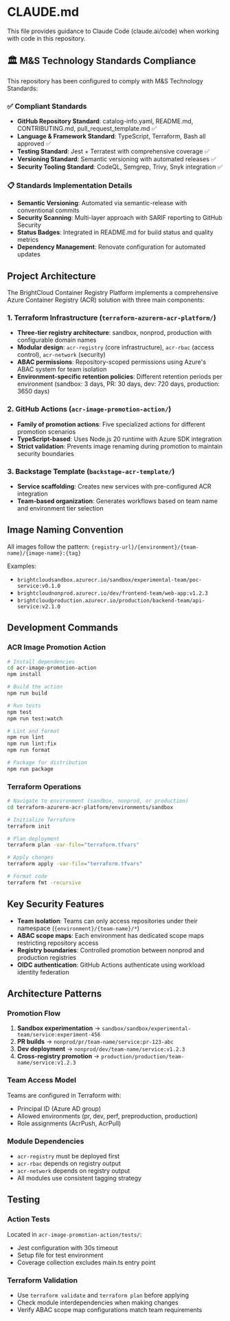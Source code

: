# CLAUDE.md

This file provides guidance to Claude Code (claude.ai/code) when working with code in this repository.

## 🏛️ M&S Technology Standards Compliance

This repository has been configured to comply with M&S Technology Standards:

### ✅ **Compliant Standards**
- **GitHub Repository Standard**: catalog-info.yaml, README.md, CONTRIBUTING.md, pull_request_template.md ✅
- **Language & Framework Standard**: TypeScript, Terraform, Bash all approved ✅
- **Testing Standard**: Jest + Terratest with comprehensive coverage ✅
- **Versioning Standard**: Semantic versioning with automated releases ✅
- **Security Tooling Standard**: CodeQL, Semgrep, Trivy, Snyk integration ✅

### 📋 **Standards Implementation Details**
- **Semantic Versioning**: Automated via semantic-release with conventional commits
- **Security Scanning**: Multi-layer approach with SARIF reporting to GitHub Security
- **Status Badges**: Integrated in README.md for build status and quality metrics
- **Dependency Management**: Renovate configuration for automated updates

## Project Architecture

The BrightCloud Container Registry Platform implements a comprehensive Azure Container Registry (ACR) solution with three main components:

### 1. Terraform Infrastructure (`terraform-azurerm-acr-platform/`)
- **Three-tier registry architecture**: sandbox, nonprod, production with configurable domain names
- **Modular design**: `acr-registry` (core infrastructure), `acr-rbac` (access control), `acr-network` (security)
- **ABAC permissions**: Repository-scoped permissions using Azure's ABAC system for team isolation
- **Environment-specific retention policies**: Different retention periods per environment (sandbox: 3 days, PR: 30 days, dev: 720 days, production: 3650 days)

### 2. GitHub Actions (`acr-image-promotion-action/`)
- **Family of promotion actions**: Five specialized actions for different promotion scenarios
- **TypeScript-based**: Uses Node.js 20 runtime with Azure SDK integration
- **Strict validation**: Prevents image renaming during promotion to maintain security boundaries

### 3. Backstage Template (`backstage-acr-template/`)
- **Service scaffolding**: Creates new services with pre-configured ACR integration
- **Team-based organization**: Generates workflows based on team name and environment tier selection

## Image Naming Convention

All images follow the pattern: `{registry-url}/{environment}/{team-name}/{image-name}:{tag}`

Examples:
- `brightcloudsandbox.azurecr.io/sandbox/experimental-team/poc-service:v0.1.0`
- `brightcloudnonprod.azurecr.io/dev/frontend-team/web-app:v1.2.3`
- `brightcloudproduction.azurecr.io/production/backend-team/api-service:v2.1.0`

## Development Commands

### ACR Image Promotion Action
```bash
# Install dependencies
cd acr-image-promotion-action
npm install

# Build the action
npm run build

# Run tests
npm test
npm run test:watch

# Lint and format
npm run lint
npm run lint:fix
npm run format

# Package for distribution
npm run package
```

### Terraform Operations
```bash
# Navigate to environment (sandbox, nonprod, or production)
cd terraform-azurerm-acr-platform/environments/sandbox

# Initialize Terraform
terraform init

# Plan deployment
terraform plan -var-file="terraform.tfvars"

# Apply changes
terraform apply -var-file="terraform.tfvars"

# Format code
terraform fmt -recursive
```

## Key Security Features

- **Team isolation**: Teams can only access repositories under their namespace (`{environment}/{team-name}/*`)
- **ABAC scope maps**: Each environment has dedicated scope maps restricting repository access
- **Registry boundaries**: Controlled promotion between nonprod and production registries
- **OIDC authentication**: GitHub Actions authenticate using workload identity federation

## Architecture Patterns

### Promotion Flow
1. **Sandbox experimentation** → `sandbox/sandbox/experimental-team/service:experiment-456`
2. **PR builds** → `nonprod/pr/team-name/service:pr-123-abc`
3. **Dev deployment** → `nonprod/dev/team-name/service:v1.2.3`
4. **Cross-registry promotion** → `production/production/team-name/service:v1.2.3`

### Team Access Model
Teams are configured in Terraform with:
- Principal ID (Azure AD group)
- Allowed environments (pr, dev, perf, preproduction, production)
- Role assignments (AcrPush, AcrPull)

### Module Dependencies
- `acr-registry` must be deployed first
- `acr-rbac` depends on registry output
- `acr-network` depends on registry output
- All modules use consistent tagging strategy

## Testing

### Action Tests
Located in `acr-image-promotion-action/tests/`:
- Jest configuration with 30s timeout
- Setup file for test environment
- Coverage collection excludes main.ts entry point

### Terraform Validation
- Use `terraform validate` and `terraform plan` before applying
- Check module interdependencies when making changes
- Verify ABAC scope map configurations match team requirements